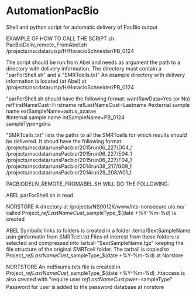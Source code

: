 # AutomationPacBio
Shell and python script for automatic delivery of PacBio output
 

EXAMPLE OF HOW TO CALL THE SCRIPT
sh PacBioDeliv_remote_FromAbel.sh /projects/nscdata/utsp/H/HoracioSchneider/PB_0124


The script should be run from Abel and needs as argument the path to a directory with delivery information. 
The directory must contain a "parForShell.sh" and a "SMRTcells.txt"
An example directory with delivery information is located (at Abel) at /projects/nscdata/utsp/H/HoracioSchneider/PB_0124 

"parForShell.sh should have the following format:
wantRawData=Yes (or No)
refFirstNameCust=Firstname
refLastNameCust=Lastname
#external sample name
extSampleName=aotus_azarae	
#internal sample name
intSampleName=PB_0124		
sampleType=gdna

"SMRTcells.txt" lists the paths to all the SMRTcells for which results should be delivered.
It shoud have the following format:
/projects/nscdata/runsPacbio/2015run06_227/D04_1
/projects/nscdata/runsPacbio/2015run06_227/E04_1
/projects/nscdata/runsPacbio/2015run06_227/F04_1
/projects/nscdata/runsPacbio/2014run38_217/G09_1
/projects/nscdata/runsPacbio/2014run29_208/A01_1 


PACBIODELIV_REMOTE_FROMABEL.SH WILL DO THE FOLLOWING: 

ABEL
parForShell.sh is read

NORSTORE
A directory at /projects/NS9012K/www/hts-nonsecure.uio.no/ called Project\_$refLastNameCust\_$sampleType\_$(date +%Y-%m-%d) is created

ABEL
Symbolic links to folders is created in a folder .temp/$extSampleName usin ginformatin from SMRTcell.txt 
Files of interest from these folders is selected and compressed into tarball "$extSampleName.tgz" keeping the file structure of the original SMRTcell folder.
The tarball is copied to Project\_$refLastNameCust\_$sampleType\_$(date +%Y-%m-%d) at Norstore

NORTSTORE
An md5sums.txts file is created in Project\_$refLastNameCust\_$sampleType\_$(date +%Y-%m-%d)
.htaccess is also created with "require user $refLastNameCust_lower-$sampleType"
Password for user is added to the password database at norstore




